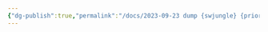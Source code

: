 ```yaml
---
{"dg-publish":true,"permalink":"/docs/2023-09-23 dump {swjungle} {priority-scheduling} {alarm-clock}/","title":"2023-09-23 dump {swjungle} {priority-scheduling} {alarm-clock}"}
---
```


